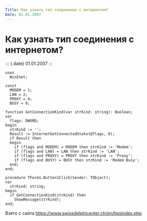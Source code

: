 ```yaml
---
Title: Как узнать тип соединения с интернетом?
Date: 01.01.2007
---
```



Как узнать тип соединения с интернетом?
=======================================

::: {.date}
01.01.2007
:::

    uses 
      WinInet; 
     
    const 
      MODEM = 1; 
      LAN = 2; 
      PROXY = 4; 
      BUSY = 8; 
     
    function GetConnectionKind(var strKind: string): Boolean; 
    var 
      flags: DWORD; 
    begin 
      strKind := ''; 
      Result := InternetGetConnectedState(@flags, 0); 
      if Result then 
      begin 
        if (flags and MODEM) = MODEM then strKind := 'Modem'; 
        if (flags and LAN) = LAN then strKind := 'LAN'; 
        if (flags and PROXY) = PROXY then strKind := 'Proxy'; 
        if (flags and BUSY) = BUSY then strKind := 'Modem Busy'; 
      end; 
    end; 
     
    procedure TForm1.Button1Click(Sender: TObject); 
    var 
      strKind: string; 
    begin 
      if GetConnectionKind(strKind) then 
        ShowMessage(strKind); 
    end;

Взято с сайта <https://www.swissdelphicenter.ch/en/tipsindex.php>
